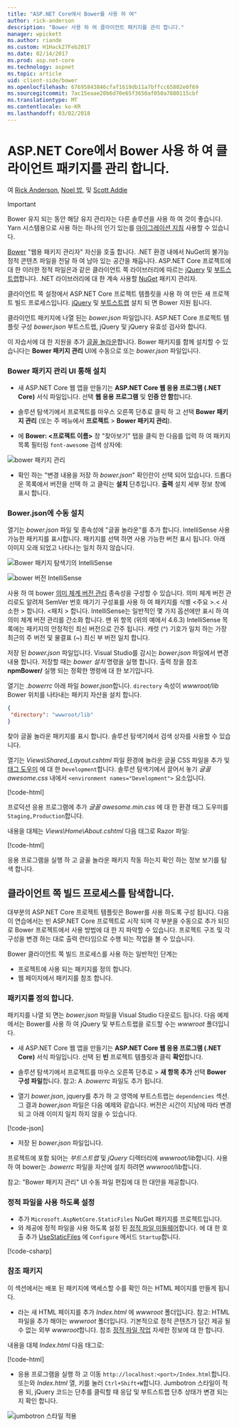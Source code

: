 ```yaml
---
title: "ASP.NET Core에서 Bower를 사용 하 여"
author: rick-anderson
description: "Bower 사용 하 여 클라이언트 패키지를 관리 합니다."
manager: wpickett
ms.author: riande
ms.custom: H1Hack27Feb2017
ms.date: 02/14/2017
ms.prod: asp.net-core
ms.technology: aspnet
ms.topic: article
uid: client-side/bower
ms.openlocfilehash: 67695843846cfaf1619db11a7bffcc65802e0f69
ms.sourcegitcommit: 7ac15eaae20b6d70e65f3650af050a7880115cbf
ms.translationtype: MT
ms.contentlocale: ko-KR
ms.lasthandoff: 03/02/2018
---
```

# <a name="manage-client-side-packages-with-bower-in-aspnet-core"></a>ASP.NET Core에서 Bower 사용 하 여 클라이언트 패키지를 관리 합니다.

여 [Rick Anderson](https://twitter.com/RickAndMSFT), [Noel 밥](https://blog.falafel.com/falafel-software-recognized-sitefinity-website-year/), 및 [Scott Addie](https://scottaddie.com) 

> [!IMPORTANT]
> Bower 유지 되는 동안 해당 유지 관리자는 다른 솔루션을 사용 하 여 것이 좋습니다. Yarn 시스템용으로 사용 하는 하나의 인기 있는를 [마이그레이션 지침](https://bower.io/blog/2017/how-to-migrate-away-from-bower/) 사용할 수 있습니다.

[Bower](https://bower.io/) "웹용 패키지 관리자" 자신을 호출 합니다. .NET 환경 내에서 NuGet의 불가능 정적 콘텐츠 파일을 전달 하 여 남아 있는 공간을 채웁니다. ASP.NET Core 프로젝트에 대 한 이러한 정적 파일은과 같은 클라이언트 쪽 라이브러리에 따르는 [jQuery](http://jquery.com/) 및 [부트스트랩](http://getbootstrap.com/)합니다. .NET 라이브러리에 대 한 계속 사용할 [NuGet](https://www.nuget.org/) 패키지 관리자.

클라이언트 쪽 설정에서 ASP.NET Core 프로젝트 템플릿을 사용 하 여 만든 새 프로젝트 빌드 프로세스입니다. [jQuery](http://jquery.com/) 및 [부트스트랩](http://getbootstrap.com/) 설치 되 면 Bower 지원 됩니다.

클라이언트 패키지에 나열 된는 *bower.json* 파일입니다. ASP.NET Core 프로젝트 템플릿 구성 *bower.json* 부트스트랩, jQuery 및 jQuery 유효성 검사와 합니다.

이 자습서에 대 한 지원을 추가 [글꼴 놀라운](http://fontawesome.io)합니다. Bower 패키지를 함께 설치할 수 있습니다는 **Bower 패키지 관리** UI에 수동으로 또는 *bower.json* 파일입니다.

### <a name="installation-via-manage-bower-packages-ui"></a>Bower 패키지 관리 UI 통해 설치

* 새 ASP.NET Core 웹 앱을 만들기는 **ASP.NET Core 웹 응용 프로그램 (.NET Core)** 서식 파일입니다. 선택 **웹 응용 프로그램** 및 **인증 안 함**합니다.

* 솔루션 탐색기에서 프로젝트를 마우스 오른쪽 단추로 클릭 하 고 선택 **Bower 패키지 관리** (또는 주 메뉴에서 **프로젝트** > **Bower 패키지 관리**).

* 에 **Bower: \<프로젝트 이름\>**  창 "찾아보기" 탭을 클릭 한 다음를 입력 하 여 패키지 목록 필터링 `font-awesome` 검색 상자에:

 ![bower 패키지 관리](bower/_static/manage-bower-packages.png)

* 확인 하는 "변경 내용을 저장 하 *bower.json*" 확인란이 선택 되어 있습니다. 드롭다운 목록에서 버전을 선택 하 고 클릭는 **설치** 단추입니다. **출력** 설치 세부 정보 창에 표시 합니다.

### <a name="manual-installation-in-bowerjson"></a>Bower.json에 수동 설치

열기는 *bower.json* 파일 및 종속성에 "글꼴 놀라운"를 추가 합니다. IntelliSense 사용 가능한 패키지를 표시합니다. 패키지를 선택 하면 사용 가능한 버전 표시 됩니다. 아래 이미지 오래 되었고 나타나는 일치 하지 않습니다.

![Bower 패키지 탐색기의 IntelliSense](bower/_static/add-package.png)

![bower 버전 IntelliSense](bower/_static/version-intelliSense.png)

사용 하 여 bower [의미 체계 버전 관리](http://semver.org/) 종속성을 구성할 수 있습니다. 의미 체계 버전 관리로도 알려져 SemVer 번호 매기기 구성표를 사용 하 여 패키지를 식별 \<주요 >.\< 사소한 > 합니다. \<패치 > 합니다. IntelliSense는 일반적인 몇 가지 옵션에만 표시 하 여 의미 체계 버전 관리를 간소화 합니다. 맨 위 항목 (위의 예에서 4.6.3) IntelliSense 목록에는 패키지의 안정적인 최신 버전으로 간주 됩니다. 캐럿 (^) 기호가 일치 하는 가장 최근의 주 버전 및 물결표 (~) 최신 부 버전 일치 합니다.

저장 된 *bower.json* 파일입니다. Visual Studio를 감시는 *bower.json* 파일에서 변경 내용 합니다. 저장할 때는 *bower 설치* 명령을 실행 합니다. 출력 창을 참조 **npmBower/** 실행 되는 정확한 명령에 대 한 보기입니다.

열기는 *.bowerrc* 아래 파일 *bower.json*합니다. `directory` 속성이 *wwwroot/lib* Bower 위치를 나타내는 패키지 자산을 설치 합니다.

```json
{
 "directory": "wwwroot/lib"
}
```

찾아 글꼴 놀라운 패키지를 표시 합니다. 솔루션 탐색기에서 검색 상자를 사용할 수 있습니다.

열기는 *Views\Shared\_Layout.cshtml* 파일 환경에 놀라운 글꼴 CSS 파일을 추가 및 [태그 도우미](xref:mvc/views/tag-helpers/intro) 에 대 한 `Development`합니다. 솔루션 탐색기에서 끌어서 놓기 *글꼴 awesome.css* 내에서 `<environment names="Development">` 요소입니다.

[!code-html[](bower/sample/_Layout.cshtml?highlight=4&range=9-13)]

프로덕션 응용 프로그램에 추가 *글꼴 awesome.min.css* 에 대 한 환경 태그 도우미를 `Staging,Production`합니다.

내용을 대체는 *Views\Home\About.cshtml* 다음 태그로 Razor 파일:

[!code-html[](bower/sample/About.cshtml)]

응용 프로그램을 실행 하 고 글꼴 놀라운 패키지 작동 하는지 확인 하는 정보 보기를 탐색 합니다.

## <a name="exploring-the-client-side-build-process"></a>클라이언트 쪽 빌드 프로세스를 탐색합니다.

대부분의 ASP.NET Core 프로젝트 템플릿은 Bower를 사용 하도록 구성 됩니다. 다음이 연습에서는 빈 ASP.NET Core 프로젝트로 시작 되며 각 부분을 수동으로 추가 되므로 Bower 프로젝트에서 사용 방법에 대 한 지 파악할 수 있습니다. 프로젝트 구조 및 각 구성을 변경 하는 대로 출력 런타임으로 수행 되는 작업을 볼 수 있습니다.

Bower 클라이언트 쪽 빌드 프로세스를 사용 하는 일반적인 단계는

* 프로젝트에 사용 되는 패키지를 정의 합니다. <!-- once defined, you don't need to download them, VS does -->
* 웹 페이지에서 패키지를 참조 합니다.

### <a name="define-packages"></a>패키지를 정의 합니다.

패키지를 나열 되 면는 *bower.json* 파일을 Visual Studio 다운로드 됩니다. 다음 예제에서는 Bower를 사용 하 여 jQuery 및 부트스트랩을 로드할 수는 *wwwroot* 폴더입니다.

* 새 ASP.NET Core 웹 앱을 만들기는 **ASP.NET Core 웹 응용 프로그램 (.NET Core)** 서식 파일입니다. 선택 된 **빈** 프로젝트 템플릿과 클릭 **확인**합니다.

* 솔루션 탐색기에서 프로젝트를 마우스 오른쪽 단추로 > **새 항목 추가** 선택 **Bower 구성 파일**합니다. 참고: A *.bowerrc* 파일도 추가 됩니다.

* 열기 *bower.json*, jquery를 추가 하 고 영역에 부트스트랩는 `dependencies` 섹션. 그 결과 *bower.json* 파일은 다음 예제와 같습니다. 버전은 시간이 지남에 따라 변경 되 고 아래 이미지 일치 하지 않을 수 있습니다.

[!code-json[](bower/sample/bower.json?highlight=5,6)]

* 저장 된 *bower.json* 파일입니다.

 프로젝트에 포함 되어는 *부트스트랩* 및 *jQuery* 디렉터리에 *wwwroot/lib*합니다. 사용 하 여 bower는 *.bowerrc* 파일을 자산에 설치 하려면 *wwwroot/lib*합니다.

 참고: "Bower 패키지 관리" UI 수동 파일 편집에 대 한 대안을 제공합니다.

### <a name="enable-static-files"></a>정적 파일을 사용 하도록 설정

* 추가 `Microsoft.AspNetCore.StaticFiles` NuGet 패키지를 프로젝트입니다.
* 와 제공에 정적 파일을 사용 하도록 설정 된 [정적 파일 미들웨어](https://docs.microsoft.com/aspnet/core/api/microsoft.aspnetcore.builder.staticfileextensions)합니다. 에 대 한 호출 추가 [UseStaticFiles](https://docs.microsoft.com/aspnet/core/api/microsoft.aspnetcore.builder.staticfileextensions) 에 `Configure` 메서드 `Startup`합니다.

[!code-csharp[](bower/sample/Startup.cs?highlight=9)]

### <a name="reference-packages"></a>참조 패키지

이 섹션에서는 배포 된 패키지에 액세스할 수를 확인 하는 HTML 페이지를 만들게 됩니다.

* 라는 새 HTML 페이지를 추가 *Index.html* 에 *wwwroot* 폴더입니다. 참고: HTML 파일을 추가 해야는 *wwwroot* 폴더입니다. 기본적으로 정적 콘텐츠가 담긴 제공 될 수 없는 외부 *wwwroot*합니다. 참조 [정적 파일 작업](xref:fundamentals/static-files) 자세한 정보에 대 한 합니다.

 내용을 대체 *Index.html* 다음 태그로:

[!code-html[](bower/sample/Index.html)]

* 응용 프로그램을 실행 하 고 이동 `http://localhost:<port>/Index.html`합니다. 또는와 *Index.html* 열, 키를 눌러 `Ctrl+Shift+W`합니다. Jumbotron 스타일이 적용 되, jQuery 코드는 단추를 클릭할 때 응답 및 부트스트랩 단추 상태가 변경 되는지 확인 합니다.

 ![jumbotron 스타일 적용](bower/_static/jumbotron.png)
